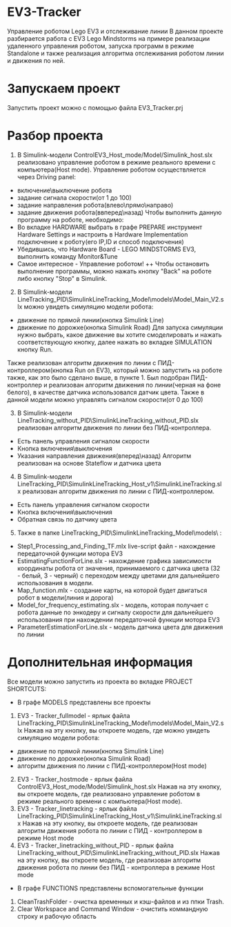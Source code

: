 # EV3-Tracker
Управление роботом Lego EV3 и отслеживание линии
В данном проекте разбирается работа с EV3 Lego Mindstorms на примере реализации удаленного управления роботом, 
запуска программ в режиме Standalone и также реализация алгоритма отслеживания роботом линии и движения по ней.
# Запускаем проект
Запустить проект можно с помощью файла EV3_Tracker.prj
# Разбор проекта
1. В Simulink-модели ControlEV3_Host_mode/Model/Simulink_host.slx реализовано управление роботом в режиме реального 
времени с компьютера(Host mode). Управление роботом осуществляется через Driving panel:
+ включение\выключение робота
+ задание сигнала скорости(от 1 до 100)
+ задание направления робота(влево\прямо\направо)
+ задание движения робота(ввперед\назад)
Чтобы выполнить данную программу на роботе, необходимо:
+ Во вкладке HARDWARE выбрать в графе PREPARE инструмент Hardware Settings и настроить в Hardware Implementation 
подключение к роботу(его IP,ID и способ подключения)
+ Убедившись, что Hardware Board - LEGO MINDSTORMS EV3, выполнить команду Monitor&Tune 
+ Самое интересное - Управление роботом!
++ Чтобы остановить выполнение программы, можно нажать кнопку "Back" на роботе либо кнопку "Stop" в Simulink.

2. В Simulink-модели LineTracking_PID\SimulinkLineTracking_Model\models\Model_Main_V2.slx можно увидеть симуляцию модели робота:
+ движение по прямой линии(кнопка Simulink Line) 
+ движение по дорожке(кнопка Simulink Road)
Для запуска симуляции нужно выбрать, какое движение вы хотите смоделировать и нажать соответствующую кнопку, далее нажать во вкладке
SIMULATION кнопку Run.

Также реализован алгоритм движения по линии с ПИД-контроллером(кнопка Run on EV3), 
который можно запустить на роботе также, как это было сделано выше, в пункте 1.
Был подобран ПИД-контроллер и реализован алгоритм движения по линии(черная на фоне белого), в качестве датчика использовался датчик цвета.
Также в данной модели можно управлять сигналом скорости(от 0 до 100)

3. В Simulink-модели LineTracking_without_PID\SimulinkLineTracking_without_PID.slx реализован алгоритм движения по линии без
ПИД-контроллера.
+ Есть панель управления сигналом скорости
+ Кнопка включения\выключения
+ Указания направления движения(вперед\назад)
Алгоритм реализован на основе Stateflow и датчика цвета
4. В Simulink-модели LineTracking_PID\SimulinkLineTracking_Host_v1\SimulinkLineTracking.slx реализован алгоритм движения по линии с ПИД-контроллером.
+ Есть панель управления сигналом скорости
+ Кнопка включения\выключения
+ Обратная связь по датчику цвета

5. Также в папке LineTracking_PID\SimulinkLineTracking_Model\models\ :
+ Step1_Processing_and_Finding_TF.mlx live-script файл - нахождение передаточной функции мотора EV3
+ EstimatingFunctionForLine.slx - нахождение графика зависимости координаты робота от значения, принимаемого с датчика цвета
(32 - белый, 3 - черный) с переходом между цветами для дальнейшего использования в модели.
+ Map_function.mlx - создание карты, на которой будет двигаться робот в модели(линия и дорога)
+ Model_for_frequency_estimating.slx - модель, которая получает с робота данные по энкодеру и сигналу скорости для дальнейшего
использования при нахождении передаточной функции мотора EV3
+ ParameterEstimationForLine.slx - модель датчика цвета для движения по линии

# Дополнительная информация
Все модели можно запустить из проекта во вкладке PROJECT SHORTCUTS:
+ В графе MODELS представлены все проекты
1.  EV3 - Tracker_fullmodel - ярлык файла LineTracking_PID\SimulinkLineTracking_Model\models\Model_Main_V2.slx
Нажав на эту кнопку, вы откроете модель, где можно увидеть симуляцию модели робота:
+ движение по прямой линии(кнопка Simulink Line) 
+ движение по дорожке(кнопка Simulink Road)
+ алгоритм движения по линии с ПИД-контроллером(Host mode)
2. EV3 - Tracker_hostmode - ярлык файла ControlEV3_Host_mode/Model/Simulink_host.slx
Нажав на эту кнопку, вы откроете модель, где  реализовано управление роботом в режиме реального 
времени с компьютера(Host mode).
3. EV3 - Tracker_linetracking - ярлык файла LineTracking_PID\SimulinkLineTracking_Host_v1\SimulinkLineTracking.slx
Нажав на эту кнопку, вы откроете модель, где реализован алгоритм движения робота по линии с ПИД - контроллером в режиме Host mode
4. EV3 - Tracker_linetracking_without_PID - ярлык файла LineTracking_without_PID\SimulinkLineTracking_without_PID.slx
Нажав на эту кнопку, вы откроете модель, где реализован алгоритм движения робота по линии без ПИД - контроллера в режиме Host mode
+ В графе FUNCTIONS представлены вспомогательные функции 
1. CleanTrashFolder - очистка временных и кэш-файлов и из ппки Trash.
2. Clear Workspace and Command Window - очистить коммандную строку и рабочую область
